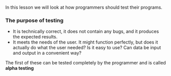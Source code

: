 In this lesson we will look at how programmers should test their programs.

### The purpose of testing

- It is technically correct, it does not contain any bugs, and it produces the expected results.
- It meets the needs of the user. It might function perfectly, but does it actually do what the user needed? Is it easy to use? Can data be input and output in a convenient way?

The first of these can be tested completely by the programmer and is called **alpha testing**